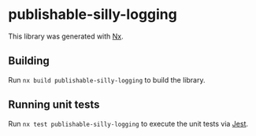 # publishable-silly-logging

This library was generated with [Nx](https://nx.dev).

## Building

Run `nx build publishable-silly-logging` to build the library.

## Running unit tests

Run `nx test publishable-silly-logging` to execute the unit tests via [Jest](https://jestjs.io).
